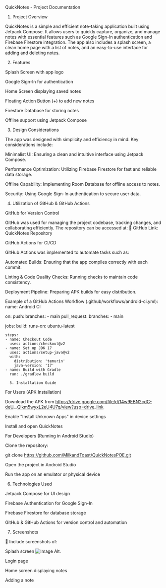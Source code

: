 
QuickNotes - Project Documentation

1. Project Overview

QuickNotes is a simple and efficient note-taking application built using Jetpack Compose. It allows users to quickly capture, organize, and manage notes with essential features such as Google Sign-In authentication and Firebase Firestore integration. The app also includes a splash screen, a clean home page with a list of notes, and an easy-to-use interface for adding and deleting notes.

2. Features

Splash Screen with app logo

Google Sign-In for authentication

Home Screen displaying saved notes

Floating Action Button (+) to add new notes

Firestore Database for storing notes

Offline support using Jetpack Compose

3. Design Considerations

The app was designed with simplicity and efficiency in mind. Key considerations include:

Minimalist UI: Ensuring a clean and intuitive interface using Jetpack Compose.

Performance Optimization: Utilizing Firebase Firestore for fast and reliable data storage.

Offline Capability: Implementing Room Database for offline access to notes.

Security: Using Google Sign-In authentication to secure user data.

4. Utilization of GitHub & GitHub Actions

GitHub for Version Control

GitHub was used for managing the project codebase, tracking changes, and collaborating efficiently. The repository can be accessed at:
🔗 GitHub Link: QuickNotes Repository

GitHub Actions for CI/CD

GitHub Actions was implemented to automate tasks such as:

Automated Builds: Ensuring that the app compiles correctly with each commit.

Linting & Code Quality Checks: Running checks to maintain code consistency.

Deployment Pipeline: Preparing APK builds for easy distribution.

Example of a GitHub Actions Workflow (.github/workflows/android-ci.yml):
name: Android CI

on:
  push:
    branches:
      - main
  pull_request:
    branches:
      - main

jobs:
  build:
    runs-on: ubuntu-latest

    steps:
    - name: Checkout Code
      uses: actions/checkout@v2
    - name: Set up JDK 17
      uses: actions/setup-java@v2
      with:
        distribution: 'temurin'
        java-version: '17'
    - name: Build with Gradle
      run: ./gradlew build

      5. Installation Guide

For Users (APK Installation)

Download the APK from https://drive.google.com/file/d/14w9EBN2cdC-deU__Qlkm5wyxL2eU4U7q/view?usp=drive_link

Enable "Install Unknown Apps" in device settings

Install and open QuickNotes

For Developers (Running in Android Studio)

Clone the repository:

git clone https://github.com/MilkandToast/QuickNotesPOE.git

Open the project in Android Studio

Run the app on an emulator or physical device

6. Technologies Used

Jetpack Compose for UI design

Firebase Authentication for Google Sign-In

Firebase Firestore for database storage

GitHub & GitHub Actions for version control and automation

7. Screenshots

📸 Include screenshots of:

Splash screen
![Image Alt]([image_url](https://github.com/MilkandToast/QuickNotesPOE/blob/8eb6708f09e72351d874ff313cde620998de32d7/Splash.jpg)).

Login page

Home screen displaying notes

Adding a note
